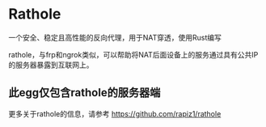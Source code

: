 # Rathole
一个安全、稳定且高性能的反向代理，用于NAT穿透，使用Rust编写

rathole，与frp和ngrok类似，可以帮助将NAT后面设备上的服务通过具有公共IP的服务器暴露到互联网上。

## 此egg仅包含rathole的服务器端
更多关于rathole的信息，请参考 https://github.com/rapiz1/rathole 